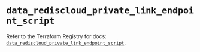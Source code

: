 # `data_rediscloud_private_link_endpoint_script`

Refer to the Terraform Registry for docs: [`data_rediscloud_private_link_endpoint_script`](https://registry.terraform.io/providers/redislabs/rediscloud/2.7.0/docs/data-sources/private_link_endpoint_script).
